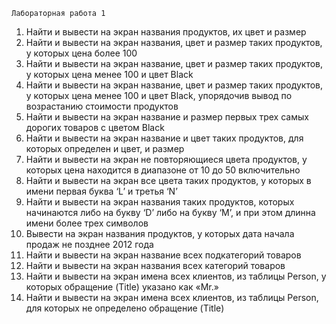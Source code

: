 ```
Лабораторная работа 1
```
1. Найти и вывести на экран названия продуктов, их цвет и размер
2. Найти и вывести на экран названия, цвет и размер таких продуктов, у которых цена более 100
3. Найти и вывести на экран название, цвет и размер таких продуктов, у которых цена менее 100 и
    цвет Black
4. Найти и вывести на экран название, цвет и размер таких продуктов, у которых цена менее 100 и
    цвет Black, упорядочив вывод по возрастанию стоимости продуктов
5. Найти и вывести на экран название и размер первых трех самых дорогих товаров с цветом Black
6. Найти и вывести на экран название и цвет таких продуктов, для которых определен и цвет, и
    размер
7. Найти и вывести на экран не повторяющиеся цвета продуктов, у которых цена находится в
    диапазоне от 10 до 50 включительно
8. Найти и вывести на экран все цвета таких продуктов, у которых в имени первая буква ‘L’ и
    третья ‘N’
9. Найти и вывести на экран названия таких продуктов, которых начинаются либо на букву ‘D’
    либо на букву ‘M’, и при этом длинна имени более трех символов
10. Вывести на экран названия продуктов, у которых дата начала продаж не позднее 2012 года
11. Найти и вывести на экран название всех подкатегорий товаров
12. Найти и вывести на экран названия всех категорий товаров
13. Найти и вывести на экран имена всех клиентов, из таблицы Person, у которых обращение (Title)
    указано как «Mr.»
14. Найти и вывести на экран имена всех клиентов, из таблицы Person, для которых не определено
    обращение (Title)
